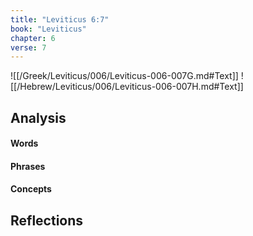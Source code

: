 ```yaml
---
title: "Leviticus 6:7"
book: "Leviticus"
chapter: 6
verse: 7
---
```

![[/Greek/Leviticus/006/Leviticus-006-007G.md#Text]]
![[/Hebrew/Leviticus/006/Leviticus-006-007H.md#Text]]

## Analysis

#### Words

#### Phrases

#### Concepts

## Reflections
